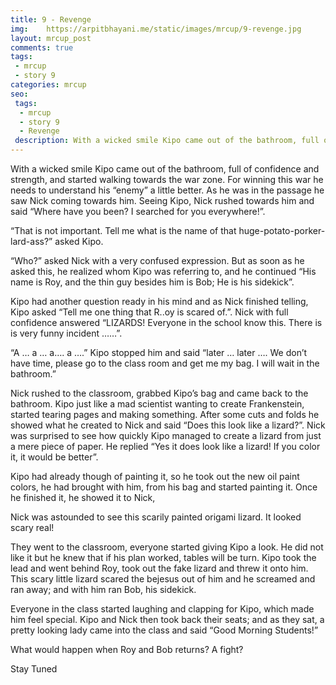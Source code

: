 ```yaml
---
title: 9 - Revenge
img:    https://arpitbhayani.me/static/images/mrcup/9-revenge.jpg
layout: mrcup_post
comments: true
tags:
 - mrcup
 - story 9
categories: mrcup
seo:
 tags:
  - mrcup
  - story 9
  - Revenge
 description: With a wicked smile Kipo came out of the bathroom, full of confidence and strength, and started walking towards the war zone. For winning this war he needs to understand his “enemy” a little better. As he was in the passage he saw Nick coming towards him. Seeing Kipo, Nick rushed towards him and said “Where have you been? I searched for you everywhere!”.
---
```


With a wicked smile Kipo came out of the bathroom, full of confidence and strength, and started walking towards the war zone. For winning this war he needs to understand his “enemy” a little better. As he was in the passage he saw Nick coming towards him. Seeing Kipo, Nick rushed towards him and said “Where have you been? I searched for you everywhere!”.

“That is not important. Tell me what is the name of that huge-potato-porker-lard-ass?” asked Kipo.

“Who?” asked Nick with a very confused expression. But as soon as he asked this, he realized whom Kipo was referring to, and he continued “His name is Roy, and the thin guy besides him is Bob; He is his sidekick”.

Kipo had another question ready in his mind and as Nick finished telling, Kipo asked “Tell me one thing that R..oy is scared of.”. Nick with full confidence answered “LIZARDS! Everyone in the school know this. There is is very funny incident ……”.

“A … a … a…. a ….” Kipo stopped him and said “later … later …. We don’t have time, please go to the class room and get me my bag. I will wait in the bathroom.”

Nick rushed to the classroom, grabbed Kipo’s bag and came back to the bathroom. Kipo just like a mad scientist wanting to create Frankenstein, started tearing pages and making something. After some cuts and folds he showed what he created to Nick and said “Does this look like a lizard?”. Nick was surprised to see how quickly Kipo managed to create a lizard from just a mere piece of paper. He replied “Yes it does look like a lizard! If you color it, it would be better”.

Kipo had already though of painting it, so he took out the new oil paint colors, he had brought with him, from his bag and started painting it. Once he finished it, he showed it to Nick,

Nick was astounded to see this scarily painted origami lizard. It looked scary real!

They went to the classroom, everyone started giving Kipo a look. He did not like it but he knew that if his plan worked, tables will be turn. Kipo took the lead and went behind Roy, took out the fake lizard and threw it onto him. This scary little lizard scared the bejesus out of him and he screamed and ran away; and with him ran Bob, his sidekick.

Everyone in the class started laughing and clapping for Kipo, which made him feel special. Kipo and Nick then took back their seats; and as they sat, a pretty looking lady came into the class and said “Good Morning Students!”

What would happen when Roy and Bob returns? A fight?

Stay Tuned

